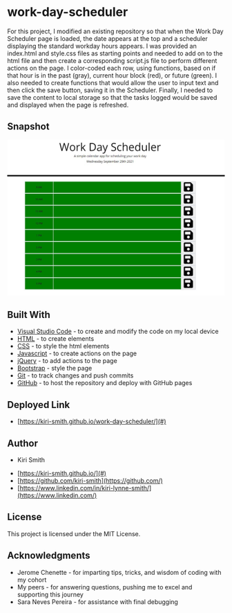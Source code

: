 # work-day-scheduler

For this project, I modified an existing repository so that when the Work Day Scheduler page is loaded, the date appears at the top and a scheduler displaying the standard workday hours appears.  I was provided an index.html and style.css files as starting points and needed to add on to the html file and then create a corresponding script.js file to perform different actions on the page.  I color-coded each row, using functions, based on if that hour is in the past (gray), current hour block (red), or future (green).  I also needed to create functions that would allow the user to input text and then click the save button, saving it in the Scheduler.  Finally, I needed to save the content to local storage so that the tasks logged would be saved and displayed when the page is refreshed.

## Snapshot

<img src="SnapWDS.JPG" alt="Screenshot of Scheduler">

## Built With

* [Visual Studio Code](https://code.visualstudio.com/) - to create and modify the code on my local device
* [HTML](https://developer.mozilla.org/en-US/docs/Web/HTML) - to create elements
* [CSS](https://developer.mozilla.org/en-US/docs/Web/CSS) - to style the html elements
* [Javascript](https://www.javascript.com/) - to create actions on the page
* [jQuery](https://jquery.com/) - to add actions to the page
* [Bootstrap](https://getbootstrap.com/) - style the page
* [Git](https://git-scm.com/) - to track changes and push commits
* [GitHub](github.com) - to host the repository and deploy with GitHub pages

## Deployed Link

* [https://kiri-smith.github.io/work-day-scheduler/](#)

## Author

* Kiri Smith 

- [https://kiri-smith.github.io/](#)
- [https://github.com/kiri-smith](https://github.com/)
- [https://www.linkedin.com/in/kiri-lynne-smith/](https://www.linkedin.com/)

## License

This project is licensed under the MIT License.

## Acknowledgments

* Jerome Chenette - for imparting tips, tricks, and wisdom of coding with my cohort
* My peers - for answering questions, pushing me to excel and supporting this journey
* Sara Neves Pereira - for assistance with final debugging